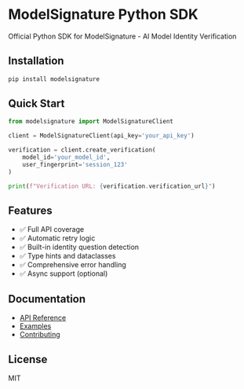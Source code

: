 # ModelSignature Python SDK

Official Python SDK for ModelSignature - AI Model Identity Verification

## Installation

```bash
pip install modelsignature
```

## Quick Start

```python
from modelsignature import ModelSignatureClient

client = ModelSignatureClient(api_key='your_api_key')

verification = client.create_verification(
    model_id='your_model_id',
    user_fingerprint='session_123'
)

print(f"Verification URL: {verification.verification_url}")
```

## Features

- ✅ Full API coverage
- ✅ Automatic retry logic
- ✅ Built-in identity question detection
- ✅ Type hints and dataclasses
- ✅ Comprehensive error handling
- ✅ Async support (optional)

## Documentation

- [API Reference](./docs/api_reference.md)
- [Examples](./examples)
- [Contributing](./CONTRIBUTING.md)

## License

MIT
